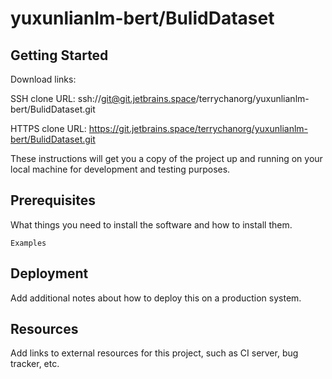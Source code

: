 # yuxunlianlm-bert/BulidDataset



## Getting Started

Download links:

SSH clone URL: ssh://git@git.jetbrains.space/terrychanorg/yuxunlianlm-bert/BulidDataset.git

HTTPS clone URL: https://git.jetbrains.space/terrychanorg/yuxunlianlm-bert/BulidDataset.git



These instructions will get you a copy of the project up and running on your local machine for development and testing purposes.

## Prerequisites

What things you need to install the software and how to install them.

```
Examples
```

## Deployment

Add additional notes about how to deploy this on a production system.

## Resources

Add links to external resources for this project, such as CI server, bug tracker, etc.

